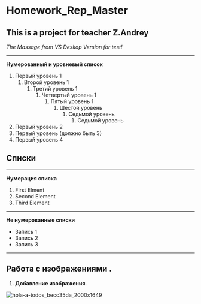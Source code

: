 # Homework_Rep_Master
**This is a project for teacher Z.Andrey**
--------------------------
*The Massage from VS Deskop Version for test!*

--------------------------
****Нумерованный и уровневый список****
1. Первый уровень 1
    1. Второй уровень 1
        1. Третий уровень 1
            1. Четвертый уровень 1
                1. Пятый уровень 1
                    1. Шестой уровень
                        1. Седьмой уровень
                            1. Седьмой уровень
2. Первый уровень 2
2. Первый уровень (должно быть 3)
4. Первый уровень 4
## Списки 
--------------------------
****Нумерация списка**** 
1. First Elment
2. Second Element
3. Third Element
---------------------------
 ****Не нумерованные списки****
* Запись 1
* Запись 2
* Запись 3 
------------------------------
 ## Работа с изображениями .
1. ****Добавление изображения****. 
            
![hola-a-todos_becc35da_2000x1649](https://user-images.githubusercontent.com/109942162/181155578-1af2bf0e-b37c-425c-b923-1c515e94ef04.jpg)
